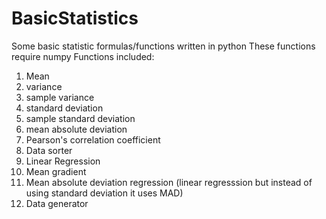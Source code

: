 # BasicStatistics
Some basic statistic formulas/functions written in python
These functions require numpy
Functions included:
1. Mean
2. variance
3. sample variance
4. standard deviation
5. sample standard deviation
6. mean absolute deviation
7. Pearson's correlation coefficient
8. Data sorter
9. Linear Regression
10. Mean gradient
11. Mean absolute deviation regression (linear regresssion but instead of using standard deviation it uses MAD)
12. Data generator
